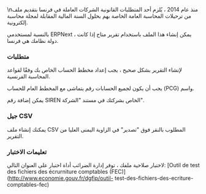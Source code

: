 \nمنذ عام 2014 ، يُلزم أحد المتطلبات القانونية الشركات العاملة في فرنسا بتقديم ملف من ترحيلات المحاسبة العامة الخاصة بهم بحلول السنة المالية المقابلة لمجلة محاسبة إلكترونية.

بالنسبة لمستخدمي ERPNext ، يمكن إنشاء هذا الملف باستخدام تقرير متاح إذا كانت دولة نظامك هي فرنسا.

### متطلبات

لإنشاء التقرير بشكل صحيح ، يجب إعداد مخطط الحساب الخاص بك وفقًا لقواعد المحاسبة الفرنسية.

يجب أن يكون لجميع الحسابات رقم يتماشى مع المخطط العام للحساب (PCG) واسم.

يمكن إضافة رقم SIREN الخاص بشركتك في مستند "الشركة".

### جيل CSV

يمكنك إنشاء ملف CSV المطلوب بالنقر فوق "تصدير" في الزاوية اليمنى العليا من التقرير.

### تعليمات الاختبار

لاختبار صلاحية ملفك ، توفر إدارة الضرائب أداة اختبار على العنوان التالي: [Outil de test des fichiers des écrurniture comptables (FEC)] (http://www.economie.gouv.fr/dgfip/outil- test-des-fichiers-des-ecriture-comptables-fec)